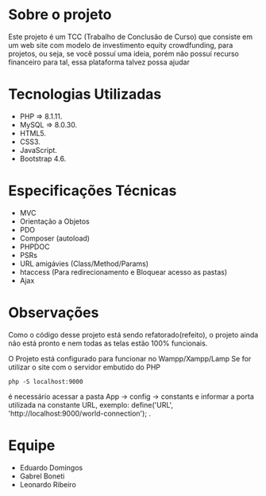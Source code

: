 # Sobre o projeto
Este projeto é um TCC (Trabalho de Conclusão de Curso) que consiste em um web site com modelo de investimento equity crowdfunding, para projetos, ou seja, se você possuí uma ideia, porém não possuí recurso financeiro para tal, essa plataforma talvez possa ajudar

# Tecnologias Utilizadas
* PHP   => 8.1.11.
* MySQL => 8.0.30.
* HTML5.
* CSS3.
* JavaScript.
* Bootstrap 4.6.

# Especificações Técnicas
* MVC
* Orientação a Objetos
* PDO
* Composer (autoload)
* PHPDOC
* PSRs
* URL amigávies (Class/Method/Params)
* htaccess (Para redirecionamento e Bloquear acesso as pastas)
* Ajax

# Observações
Como o código desse projeto está sendo refatorado(refeito), o projeto ainda não está pronto e nem todas as telas estão 100% funcionais.

O Projeto está configurado para funcionar no Wampp/Xampp/Lamp
Se for utilizar o site com o servidor embutido do PHP
~~~
php -S localhost:9000
~~~
é necessário acessar a pasta App -> config -> constants e informar a porta utilizada na constante URL, exemplo:
define('URL', 'http://localhost:9000/world-connection'); .

# Equipe
* Eduardo Domingos
* Gabrel Boneti
* Leonardo Ribeiro
